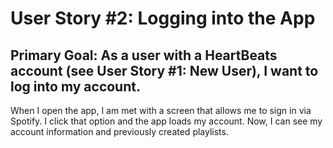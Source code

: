 # User Story #2: Logging into the App
## Primary Goal: As a user with a HeartBeats account (see User Story #1: New User), I want to log into my account.
When I open the app, I am met with a screen that allows me to sign in via Spotify. I click that option and the app loads my account. Now, I can see my account information and previously created playlists.
